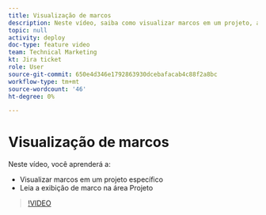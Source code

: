 ```yaml
---
title: Visualização de marcos
description: Neste vídeo, saiba como visualizar marcos em um projeto, além de usar a visualização de marcos na área Projeto .
topic: null
activity: deploy
doc-type: feature video
team: Technical Marketing
kt: Jira ticket
role: User
source-git-commit: 650e4d346e1792863930dcebafacab4c88f2a8bc
workflow-type: tm+mt
source-wordcount: '46'
ht-degree: 0%

---
```


# Visualização de marcos

Neste vídeo, você aprenderá a:

* Visualizar marcos em um projeto específico
* Leia a exibição de marco na área Projeto

>[!VIDEO](https://video.tv.adobe.com/v/335206/?quality=12&learn=on)
